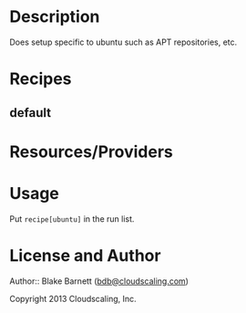 Description
===========

Does setup specific to ubuntu such as APT repositories, etc.

Recipes
=======

default
-------

Resources/Providers
===================

Usage
=====

Put `recipe[ubuntu]` in the run list.

License and Author
==================

Author:: Blake Barnett (<bdb@cloudscaling.com>)

Copyright 2013 Cloudscaling, Inc.
